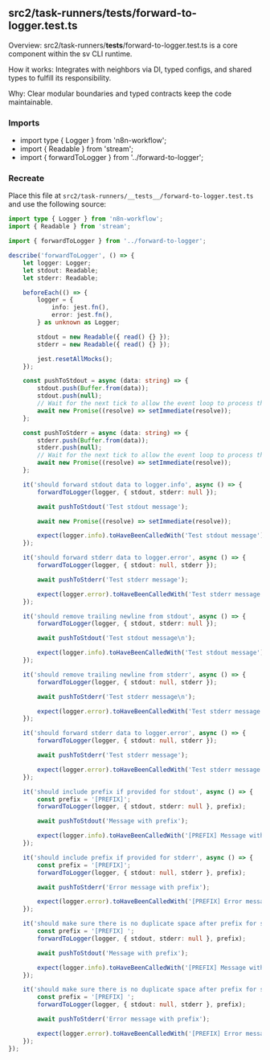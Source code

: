 ## src2/task-runners/__tests__/forward-to-logger.test.ts

Overview: src2/task-runners/__tests__/forward-to-logger.test.ts is a core component within the sv CLI runtime.

How it works: Integrates with neighbors via DI, typed configs, and shared types to fulfill its responsibility.

Why: Clear modular boundaries and typed contracts keep the code maintainable.

### Imports

- import type { Logger } from 'n8n-workflow';
- import { Readable } from 'stream';
- import { forwardToLogger } from '../forward-to-logger';

### Recreate

Place this file at `src2/task-runners/__tests__/forward-to-logger.test.ts` and use the following source:

```ts
import type { Logger } from 'n8n-workflow';
import { Readable } from 'stream';

import { forwardToLogger } from '../forward-to-logger';

describe('forwardToLogger', () => {
	let logger: Logger;
	let stdout: Readable;
	let stderr: Readable;

	beforeEach(() => {
		logger = {
			info: jest.fn(),
			error: jest.fn(),
		} as unknown as Logger;

		stdout = new Readable({ read() {} });
		stderr = new Readable({ read() {} });

		jest.resetAllMocks();
	});

	const pushToStdout = async (data: string) => {
		stdout.push(Buffer.from(data));
		stdout.push(null);
		// Wait for the next tick to allow the event loop to process the data
		await new Promise((resolve) => setImmediate(resolve));
	};

	const pushToStderr = async (data: string) => {
		stderr.push(Buffer.from(data));
		stderr.push(null);
		// Wait for the next tick to allow the event loop to process the data
		await new Promise((resolve) => setImmediate(resolve));
	};

	it('should forward stdout data to logger.info', async () => {
		forwardToLogger(logger, { stdout, stderr: null });

		await pushToStdout('Test stdout message');

		await new Promise((resolve) => setImmediate(resolve));

		expect(logger.info).toHaveBeenCalledWith('Test stdout message');
	});

	it('should forward stderr data to logger.error', async () => {
		forwardToLogger(logger, { stdout: null, stderr });

		await pushToStderr('Test stderr message');

		expect(logger.error).toHaveBeenCalledWith('Test stderr message');
	});

	it('should remove trailing newline from stdout', async () => {
		forwardToLogger(logger, { stdout, stderr: null });

		await pushToStdout('Test stdout message\n');

		expect(logger.info).toHaveBeenCalledWith('Test stdout message');
	});

	it('should remove trailing newline from stderr', async () => {
		forwardToLogger(logger, { stdout: null, stderr });

		await pushToStderr('Test stderr message\n');

		expect(logger.error).toHaveBeenCalledWith('Test stderr message');
	});

	it('should forward stderr data to logger.error', async () => {
		forwardToLogger(logger, { stdout: null, stderr });

		await pushToStderr('Test stderr message');

		expect(logger.error).toHaveBeenCalledWith('Test stderr message');
	});

	it('should include prefix if provided for stdout', async () => {
		const prefix = '[PREFIX]';
		forwardToLogger(logger, { stdout, stderr: null }, prefix);

		await pushToStdout('Message with prefix');

		expect(logger.info).toHaveBeenCalledWith('[PREFIX] Message with prefix');
	});

	it('should include prefix if provided for stderr', async () => {
		const prefix = '[PREFIX]';
		forwardToLogger(logger, { stdout: null, stderr }, prefix);

		await pushToStderr('Error message with prefix');

		expect(logger.error).toHaveBeenCalledWith('[PREFIX] Error message with prefix');
	});

	it('should make sure there is no duplicate space after prefix for stdout', async () => {
		const prefix = '[PREFIX] ';
		forwardToLogger(logger, { stdout, stderr: null }, prefix);

		await pushToStdout('Message with prefix');

		expect(logger.info).toHaveBeenCalledWith('[PREFIX] Message with prefix');
	});

	it('should make sure there is no duplicate space after prefix for stderr', async () => {
		const prefix = '[PREFIX] ';
		forwardToLogger(logger, { stdout: null, stderr }, prefix);

		await pushToStderr('Error message with prefix');

		expect(logger.error).toHaveBeenCalledWith('[PREFIX] Error message with prefix');
	});
});

```
